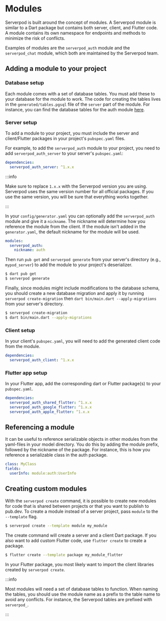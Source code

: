 # Modules

Serverpod is built around the concept of modules. A Serverpod module is similar to a Dart package but contains both server, client, and Flutter code. A module contains its own namespace for endpoints and methods to minimize the risk of conflicts.

Examples of modules are the `serverpod_auth` module and the `serverpod_chat` module, which both are maintained by the Serverpod team.

## Adding a module to your project

### Database setup

Each module comes with a set of database tables. You must add these to your database for the module to work. The code for creating the tables lives in the `generated/tables.pgsql` file of the `server` part of the module. For instance, you can find the database tables for the auth module [here](https://github.com/serverpod/serverpod/blob/main/modules/serverpod_auth/serverpod_auth_server/generated/tables.pgsql).

### Server setup

To add a module to your project, you must include the server and client/Flutter packages in your project's `pubspec.yaml` files.

For example, to add the `serverpod_auth` module to your project, you need to add `serverpod_auth_server` to your server's `pubspec.yaml`:

```yaml
dependencies:
  serverpod_auth_server: ^1.x.x
```

:::info

Make sure to replace `1.x.x` with the Serverpod version you are using. Serverpod uses the same version number for all official packages. If you use the same version, you will be sure that everything works together.

:::

In your `config/generator.yaml` you can optionally add the `serverpod_auth` module and give it a `nickname`. The nickname will determine how you reference the module from the client. If the module isn't added in the `generator.yaml`, the default nickname for the module will be used.

```yaml
modules:
  serverpod_auth:
    nickname: auth
```


Then run `pub get` and `serverpod generate` from your server's directory (e.g., `mypod_server`) to add the module to your project's deserializer.

```bash
$ dart pub get
$ serverpod generate
```

Finally, since modules might include modifications to the database schema, you should create a new database migration and apply it by running `serverpod create-migration`  then `dart bin/main.dart --apply-migrations` from your server's directory.

```bash
$ serverpod create-migration
$ dart bin/main.dart --apply-migrations
```

### Client setup

In your client's `pubspec.yaml`, you will need to add the generated client code from the module.

```yaml
dependencies:
  serverpod_auth_client: ^1.x.x
```

### Flutter app setup

In your Flutter app, add the corresponding dart or Flutter package(s) to your `pubspec.yaml`.

```yaml
dependencies:
  serverpod_auth_shared_flutter: ^1.x.x
  serverpod_auth_google_flutter: ^1.x.x
  serverpod_auth_apple_flutter: ^1.x.x
```

## Referencing a module

It can be useful to reference serializable objects in other modules from the yaml-files in your model directory. You do this by adding the module prefix, followed by the nickname of the package. For instance, this is how you reference a serializable class in the auth package.

```yaml
class: MyClass
fields:
  userInfo: module:auth:UserInfo
```

## Creating custom modules

With the `serverpod create` command, it is possible to create new modules for code that is shared between projects or that you want to publish to pub.dev. To create a module instead of a server project, pass `module` to the `--template` flag.

```bash
$ serverpod create --template module my_module
```

The create command will create a server and a client Dart package. If you also want to add custom Flutter code, use `flutter create` to create a package.

```bash
$ flutter create --template package my_module_flutter
```

In your Flutter package, you most likely want to import the client libraries created by `serverpod create`.

:::info

Most modules will need a set of database tables to function. When naming the tables, you should use the module name as a prefix to the table name to avoid any conflicts. For instance, the Serverpod tables are prefixed with `serverpod_`.

:::
